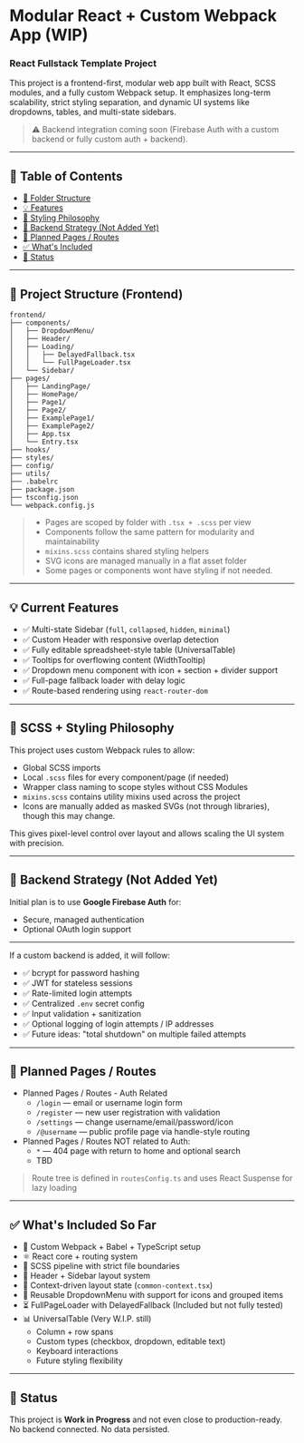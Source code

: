 # Modular React + Custom Webpack App (WIP)
### React Fullstack Template Project


This project is a frontend-first, modular web app built with React, SCSS modules, and a fully custom Webpack setup. It emphasizes long-term scalability, strict styling separation, and dynamic UI systems like dropdowns, tables, and multi-state sidebars.

> ⚠️ Backend integration coming soon (Firebase Auth with a custom backend or fully custom auth + backend).

---

## 📑 Table of Contents

- [📁 Folder Structure](#📁-project-structure-frontend)
- [💡 Features](#💡-current-features)
- [🎨 Styling Philosophy](#🎨-scss--styling-philosophy)
- [🔐 Backend Strategy (Not Added Yet)](#🔐-backend-strategy-not-added-yet)
- [🧪 Planned Pages / Routes](#🧪-planned-pages-/-routes)
- [✅ What's Included](#✅-whats-included-so-far)
- [🚧 Status](#🚧-status)

---

## 📁 Project Structure (Frontend)

```
frontend/
├── components/
│   ├── DropdownMenu/
│   ├── Header/
│   ├── Loading/
│   │   ├── DelayedFallback.tsx
│   │   └── FullPageLoader.tsx
│   └── Sidebar/
├── pages/
│   ├── LandingPage/
│   ├── HomePage/
│   ├── Page1/
│   ├── Page2/
│   ├── ExamplePage1/
│   ├── ExamplePage2/
│   ├── App.tsx
│   └── Entry.tsx
├── hooks/
├── styles/
├── config/
├── utils/
├── .babelrc
├── package.json
├── tsconfig.json
└── webpack.config.js
```

> - Pages are scoped by folder with `.tsx + .scss` per view
> - Components follow the same pattern for modularity and maintainability
> - `mixins.scss` contains shared styling helpers
> - SVG icons are managed manually in a flat asset folder
> - Some pages or components wont have styling if not needed.

---

## 💡 Current Features

- ✅ Multi-state Sidebar (`full`, `collapsed`, `hidden`, `minimal`)
- ✅ Custom Header with responsive overlap detection
- ✅ Fully editable spreadsheet-style table (UniversalTable)
- ✅ Tooltips for overflowing content (WidthTooltip)
- ✅ Dropdown menu component with icon + section + divider support
- ✅ Full-page fallback loader with delay logic
- ✅ Route-based rendering using `react-router-dom`

---

## 🎨 SCSS + Styling Philosophy

This project uses custom Webpack rules to allow:
- Global SCSS imports
- Local `.scss` files for every component/page (if needed)
- Wrapper class naming to scope styles without CSS Modules
- `mixins.scss` contains utility mixins used across the project
- Icons are manually added as masked SVGs (not through libraries), though this may change.

This gives pixel-level control over layout and allows scaling the UI system with precision.

---

## 🔐 Backend Strategy (Not Added Yet)

Initial plan is to use **Google Firebase Auth** for:
- Secure, managed authentication
- Optional OAuth login support

---

If a custom backend is added, it will follow:
- ✅ bcrypt for password hashing
- ✅ JWT for stateless sessions
- ✅ Rate-limited login attempts
- ✅ Centralized `.env` secret config
- ✅ Input validation + sanitization
- ✅ Optional logging of login attempts / IP addresses
- ✅ Future ideas: "total shutdown" on multiple failed attempts

---

## 🧪 Planned Pages / Routes

- Planned Pages / Routes - Auth Related
  - `/login` — email or username login form
  - `/register` — new user registration with validation
  - `/settings` — change username/email/password/icon
  - `/@username` — public profile page via handle-style routing
- Planned Pages / Routes NOT related to Auth:
  - `*` — 404 page with return to home and optional search
  - TBD

> Route tree is defined in `routesConfig.ts` and uses React Suspense for lazy loading

---

## ✅ What's Included So Far

- 🔧 Custom Webpack + Babel + TypeScript setup
- ⚛️ React core + routing system
- 🎨 SCSS pipeline with strict file boundaries
- 🧱 Header + Sidebar layout system
- 🧠 Context-driven layout state (`common-context.tsx`)
- 🧁 Reusable DropdownMenu with support for icons and grouped items
- ⏳ FullPageLoader with DelayedFallback (Included but not fully tested)
- 📊 UniversalTable (Very W.I.P. still)
  - Column + row spans
  - Custom types (checkbox, dropdown, editable text)
  - Keyboard interactions
  - Future styling flexibility

---

## 🚧 Status

This project is **Work in Progress** and not even close to production-ready.  
No backend connected. No data persisted.




